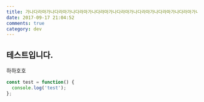 ```yaml
---
title: 가나다라마가나다라마가나다라마가나다라마가나다라마가나다라마가나다라마가나다라마가나다라마가나다라마가나다라마가나다라마
date: 2017-09-17 21:04:52
comments: true
category: dev
---
```


## 테스트입니다.

하하호호

```js
const test = function() {
  console.log('test');
};
```
